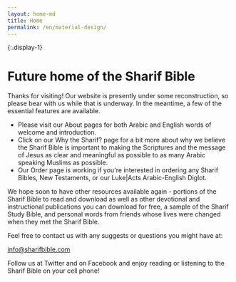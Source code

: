 ```yaml
---
layout: home-md
title: Home
permalink: /en/material-design/
---
```


{:.display-1}
# Future home of the Sharif Bible

Thanks for visiting! Our website is presently under some reconstruction, so please bear with us while that is underway. In the meantime, a few of the essential features are available.

- Please visit our About pages for both Arabic and English words of welcome and introduction.
- Click on our Why the Sharif? page for a bit more about why we believe the Sharif Bible is important to making the Scriptures and the message of Jesus as clear and meaningful as possible to as many Arabic speaking Muslims as possible.
- Our Order page is working if you're interested in ordering any Sharif Bibles, New Testaments, or our Luke|Acts Arabic-English Diglot.

We hope soon to have other resources available again - portions of the Sharif Bible to read and download as well as other devotional and instructional publications you can download for free, a sample of the Sharif Study Bible, and personal words from friends whose lives were changed when they met the Sharif Bible.

Feel free to contact us with any suggests or questions you might have at:

info@sharifbible.com

Follow us at Twitter and on Facebook and enjoy reading or listening to the Sharif Bible on your cell phone!
